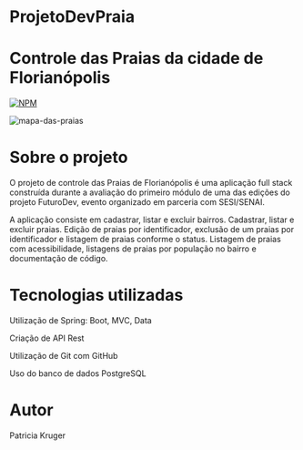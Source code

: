 # ProjetoDevPraia
# Controle das Praias da cidade de Florianópolis
[![NPM](https://img.shields.io/npm/l/react)](https://github.com/Patynet/ProjetoDevPraia/blob/develop/LICENCE) 

![mapa-das-praias](https://user-images.githubusercontent.com/101152820/221436131-4c053e8f-28cc-441c-ad0c-a18e1ed6c006.jpg)


# Sobre o projeto

O projeto de controle das Praias de Florianópolis é uma aplicação full stack construída durante a avaliação do primeiro módulo de uma das edições do projeto FuturoDev, evento organizado em parceria com SESI/SENAI.

A aplicação consiste em cadastrar, listar e excluir bairros. Cadastrar, listar e excluir praias. Edição de praias por identificador, exclusão de um praias por identificador e listagem de praias conforme o status. Listagem de praias com acessibilidade, listagens de praias por população no bairro e documentação de código.
# Tecnologias utilizadas

Utilização de Spring: Boot, MVC, Data

Criação de API Rest

Utilização de Git com GitHub

Uso do banco de dados PostgreSQL

# Autor

Patricia Kruger



